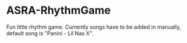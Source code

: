 # ASRA-RhythmGame

Fun little rhythm game. Currently songs have to be added in manually, default song is "Panini - Lil Nas X". 
